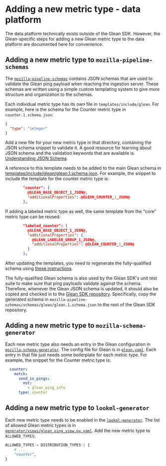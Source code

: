 # Adding a new metric type - data platform

The data platform technically exists outside of the Glean SDK. However, the Glean-specific steps for adding a new Glean metric type to the data platform are documented here for convenience.

## Adding a new metric type to `mozilla-pipeline-schemas`

The [`mozilla-pipeline-schemas`](https://github.com/mozilla-services/mozilla-pipeline-schemas) contains JSON schemas that are used to validate the Glean ping payload when reaching the ingestion server.
These schemas are written using a simple custom templating system to give more structure and organization to the schemas.

Each individual metric type has its own file in `templates/include/glean`. For example, here is the schema for the Counter metric type in `counter.1.schema.json`:

```json
{
  "type": "integer"
}
```

Add a new file for your new metric type in that directory, containing the JSON schema snippet to validate it. A good resource for learning about JSON schema and the validation keywords that are available is [Understanding JSON Schema](https://json-schema.org/understanding-json-schema/).

A reference to this template needs to be added to the main Glean schema in [templates/include/glean/glean.1.schema.json](https://github.com/mozilla-services/mozilla-pipeline-schemas/blob/04043f16b319c2a38b1cfd773ccbcf8ec4d73ac3/templates/include/glean/glean.1.schema.json#L133). For example, the snippet to include the template for the counter metric type is:

```json
        "counter": {
          @GLEAN_BASE_OBJECT_1_JSON@,
          "additionalProperties": @GLEAN_COUNTER_1_JSON@
        },
```

If adding a labeled metric type as well, the same template from the "core" metric type can be reused:

```json
        "labeled_counter": {
          @GLEAN_BASE_OBJECT_1_JSON@,
          "additionalProperties": {
            @GLEAN_LABELED_GROUP_1_JSON@,
            "additionalProperties": @GLEAN_COUNTER_1_JSON@
          }
        },
```

After updating the templates, you need to regenerate the fully-qualified schema using [these instructions](https://github.com/mozilla-services/mozilla-pipeline-schemas#build).

The fully-qualified Glean schema is also used by the Glean SDK's unit test suite to make sure that ping payloads validate against the schema. Therefore, whenever the Glean JSON schema is updated, it should also be copied and checked in to the [Glean SDK repository](https://github.com/mozilla/glean). Specifically, copy the generated schema in `mozilla-pipeline-schemas/schemas/glean/glean.1.schema.json` to the root of the Glean SDK repository.

## Adding a new metric type to `mozilla-schema-generator`

Each new metric type also needs an entry in the Glean configuration in [`mozilla-schema-generator`](https://github.com/mozilla/mozilla-schema-generator). The config file for Glean is in [`glean.yaml`](https://github.com/mozilla/mozilla-schema-generator/blob/7276cfb3b14440f8cb93e57d9f167d7588092dae/mozilla_schema_generator/configs/glean.yaml#L1). Each entry in that file just needs some boilerplate for each metric type. For example, the snippet for the Counter metric type is:

```yaml
  counter:
    match:
      send_in_pings:
        not:
          - glean_ping_info
      type: counter
```

## Adding a new metric type to `lookml-generator`

Each new metric type needs to be enabled in the [`lookml-generator`](https://github.com/mozilla/lookml-generator).
The list of allowed Glean metric types is in [`generator/views/glean_ping_view.py.yaml`](https://github.com/mozilla/lookml-generator/blob/3e4a8fdca43bd96635be477c7418bbf996801eaf/generator/views/glean_ping_view.py#L21).
Add the new metric type to `ALLOWED_TYPES`:

```python
ALLOWED_TYPES = DISTRIBUTION_TYPES | {
    # ...
    "counter",
}
```
